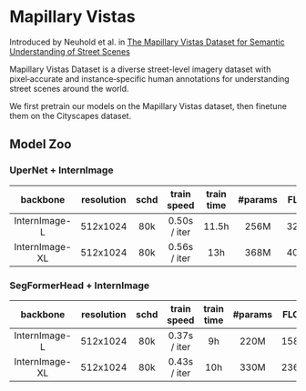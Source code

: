 # Mapillary Vistas

Introduced by Neuhold et al. in [The Mapillary Vistas Dataset for Semantic Understanding of Street Scenes](http://openaccess.thecvf.com/content_ICCV_2017/papers/Neuhold_The_Mapillary_Vistas_ICCV_2017_paper.pdf)

Mapillary Vistas Dataset is a diverse street-level imagery dataset with pixel‑accurate and instance‑specific human annotations for understanding street scenes around the world.

We first pretrain our models on the Mapillary Vistas dataset, then finetune them on the Cityscapes dataset.

## Model Zoo

### UperNet + InternImage

|    backbone    | resolution | schd | train speed  | train time | #params | FLOPs |                            Config                            |                                                      Download                                                       |
| :------------: | :--------: | :--: | :----------: | :--------: | :-----: | :---: | :----------------------------------------------------------: | :-----------------------------------------------------------------------------------------------------------------: |
| InternImage-L  |  512x1024  | 80k  | 0.50s / iter |   11.5h    |  256M   | 3234G | [config](./upernet_internimage_l_512x1024_80k_mapillary.py)  | [ckpt](https://huggingface.co/OpenGVLab/InternImage/resolve/main/upernet_internimage_l_512x1024_80k_mapillary.pth)  |
| InternImage-XL |  512x1024  | 80k  | 0.56s / iter |    13h     |  368M   | 4022G | [config](./upernet_internimage_xl_512x1024_80k_mapillary.py) | [ckpt](https://huggingface.co/OpenGVLab/InternImage/resolve/main/upernet_internimage_xl_512x1024_80k_mapillary.pth) |

### SegFormerHead + InternImage

|    backbone    | resolution | schd | train speed  | train time | #params | FLOPs |                             Config                             |                                                       Download                                                        |
| :------------: | :--------: | :--: | :----------: | :--------: | :-----: | :---: | :------------------------------------------------------------: | :-------------------------------------------------------------------------------------------------------------------: |
| InternImage-L  |  512x1024  | 80k  | 0.37s / iter |     9h     |  220M   | 1580G | [config](./segformer_internimage_l_512x1024_80k_mapillary.py)  | [ckpt](https://huggingface.co/OpenGVLab/InternImage/resolve/main/segformer_internimage_l_512x1024_80k_mapillary.pth)  |
| InternImage-XL |  512x1024  | 80k  | 0.43s / iter |    10h     |  330M   | 2364G | [config](./segformer_internimage_xl_512x1024_80k_mapillary.py) | [ckpt](https://huggingface.co/OpenGVLab/InternImage/resolve/main/segformer_internimage_xl_512x1024_80k_mapillary.pth) |
